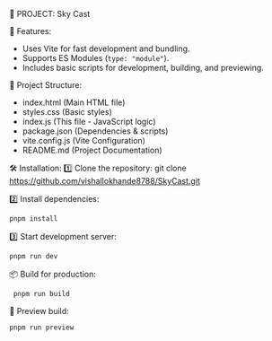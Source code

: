 
📌 PROJECT: Sky Cast


🚀 Features:
- Uses Vite for fast development and bundling.
- Supports ES Modules (`type: "module"`).
- Includes basic scripts for development, building, and previewing.

📂 Project Structure:
  - index.html (Main HTML file)
  - styles.css (Basic styles)
  - index.js (This file - JavaScript logic)
  - package.json (Dependencies & scripts)
  - vite.config.js (Vite Configuration)
  - README.md (Project Documentation)

🛠 Installation:
1️⃣ Clone the repository:
   git clone https://github.com/vishallokhande8788/SkyCast.git


2️⃣ Install dependencies:
   ```sh
   pnpm install
   ```

3️⃣ Start development server:
  ```sh
  pnpm run dev
  ```

📦 Build for production:
``` sh
 pnpm run build
```

👀 Preview build:
   ```sh
   pnpm run preview
   ```




